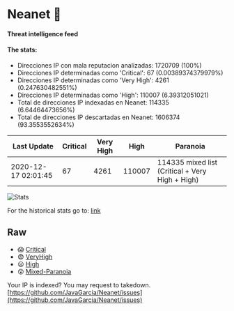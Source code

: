 # Neanet :hocho:
#### Threat intelligence feed
#### The stats:

- Direcciones IP con mala reputacion analizadas: 1720709 (100%)
- Direcciones IP determinadas como 'Critical':  67 (0.00389374379979%)
- Direcciones IP determinadas como 'Very High':  4261 (0.247630482551%)
- Direcciones IP determinadas como 'High':  110007 (6.39312051021)
- Total de direcciones IP indexadas en Neanet:  114335 (6.64464473656%)
- Total de direcciones IP descartadas en Neanet:  1606374 (93.3553552634%)

| Last Update | Critical | Very High | High | Paranoia |
| --- | --- | --- | --- | --- |
| 2020-12-17 02:01:45 | 67 | 4261 | 110007 | 114335 mixed list (Critical + Very High + High)|

![Stats](https://docs.google.com/spreadsheets/d/e/2PACX-1vSnaNMIXVabIpDJjufMlzH7poXnshF3mgd8Is1g9ytUEzVsP5my4Trn8f-xkoLLQ38xpL3HtmUexLo6/pubchart?oid=501124687&format=image)

For the historical stats go to: [link](/stats.csv)
## Raw
- :scream: [Critical](https://raw.githubusercontent.com/JavaGarcia/Neanet/master/blacklists/neanet_critical.txt)
- :fearful: [VeryHigh](https://raw.githubusercontent.com/JavaGarcia/Neanet/master/blacklists/neanet_veryHigh.txtt)
- :frowning: [High](https://raw.githubusercontent.com/JavaGarcia/Neanet/master/blacklists/neanet_high.txt)
- :dizzy_face: [Mixed-Paranoia](https://raw.githubusercontent.com/JavaGarcia/Neanet/master/blacklists/neanet_all.txt)


Your IP is indexed? You may request to takedown. [https://github.com/JavaGarcia/Neanet/issues](https://github.com/JavaGarcia/Neanet/issues)















































































































































































































































































































































































































































































































































































































































































































































































































































































































































































































































































































































































































































































































































































































































































































































































































































































































































































































































































































































































































































































































































































































































































































































































































































































































































































































































































































































































































































































































































